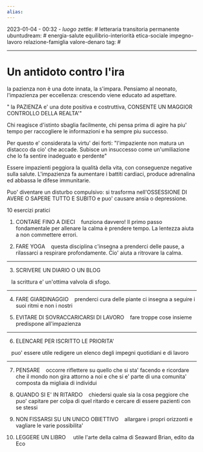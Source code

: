```yaml
---
alias: 
---
```

2023-01-04 - 00:32 - *luogo*
zettle: # letteraria transitoria permanente
ubuntudream: # energia-salute equilibrio-interiorità etica-sociale impegno-lavoro relazione-famiglia valore-denaro 
tag: #

---
# Un antidoto contro l'ira

la pazienza non è una dote innata, la s'impara. Pensiamo al neonato, l'impazienza per eccellenza: crescendo viene educato ad aspettare.

" la PAZIENZA e' una dote positiva e costruttiva, CONSENTE UN MAGGIOR CONTROLLO DELLA REALTA'"

Chi reagisce d'istinto sbaglia facilmente, chi pensa prima di agire ha piu' tempo per raccogliere le informazioni e ha sempre piu successo.

Per questo e' considerata la virtu' dei forti: "l'impaziente non matura un distacco da cio' che accade. Subisce un insuccesso come un'umiliazione che lo fa sentire inadeguato e perdente"

Essere impazienti peggiora la qualità della vita, con conseguenze negative sulla salute. L'impazienza fa aumentare i battiti cardiaci, produce adrenalina ed abbassa le difese immunitarie.

Puo' diventare un disturbo compulsivo: si trasforma nell'OSSESSIONE DI AVERE O SAPERE TUTTO E SUBITO e puo' causare ansia o depressione.

10 esercizi pratici

1. CONTARE FINO A DIECI
   funziona davvero! Il primo passo fondamentale per allenare la calma è prendere tempo. La lentezza aiuta a non commettere errori.

2. FARE YOGA
   questa disciplina c'insegna a prenderci delle pause, a rilassarci a respirare profondamente. Cio' aiuta a ritrovare la calma.

***********************************************
3. SCRIVERE UN DIARIO O UN BLOG

   la scrittura e' un'ottima valvola di sfogo.
***********************************************

4. FARE GIARDINAGGIO
   prenderci cura delle piante ci insegna a seguire i suoi ritmi e non i nostri

5. EVITARE DI SOVRACCARICARSI DI LAVORO
   fare troppe cose insieme predispone all'impazienza

************************************************************************
6. ELENCARE PER ISCRITTO LE PRIORITA'

   puo' essere utile redigere un elenco degli impegni quotidiani e di lavoro
***********************************************************************

7. PENSARE
   occorre riflettere su quello che si sta' facendo e ricordare che il mondo non gira attorno a noi e che si e' parte di una comunita' composta da migliaia di individui

8. QUANDO SI E' IN RITARDO
   chiedersi quale sia la cosa peggiore che puo' capitare per colpa di quel ritardo e cercare di essere pazienti con se stessi

9. NON FISSARSI SU UN UNICO OBIETTIVO
   allargare i propri orizzonti e vagliare le varie possibilita'

10. LEGGERE UN LIBRO
    utile l'arte della calma di Seaward Brian, edito da Eco
